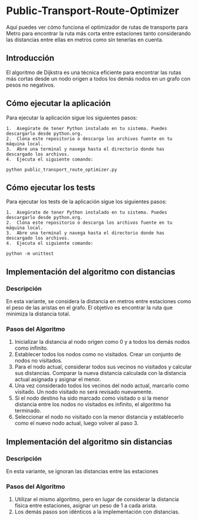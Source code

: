 # Public-Transport-Route-Optimizer

Aquí puedes ver cómo funciona el optimizador de rutas de transporte para Metro para encontrar la ruta más corta entre estaciones tanto considerando las distancias entre ellas en metros como sin tenerlas en cuenta.

## Introducción

El algoritmo de Dijkstra es una técnica eficiente para encontrar las rutas más cortas desde un nodo origen a todos los demás nodos en un grafo con pesos no negativos.

## Cómo ejecutar la aplicación
Para ejecutar la aplicación sigue los siguientes pasos:

	1.	Asegúrate de tener Python instalado en tu sistema. Puedes descargarlo desde python.org.
	2.	Clona este repositorio o descarga los archivos fuente en tu máquina local.
	3.	Abre una terminal y navega hasta el directorio donde has descargado los archivos.
	4.	Ejecuta el siguiente comando:
```console
python public_transport_route_optimizer.py
```

## Cómo ejecutar los tests
Para ejecutar los tests de la aplicación sigue los siguientes pasos:

	1.	Asegúrate de tener Python instalado en tu sistema. Puedes descargarlo desde python.org.
	2.	Clona este repositorio o descarga los archivos fuente en tu máquina local.
	3.	Abre una terminal y navega hasta el directorio donde has descargado los archivos.
	4.	Ejecuta el siguiente comando:
```console
python -m unittest
```

## Implementación del algoritmo con distancias

### Descripción

En esta variante, se considera la distancia en metros entre estaciones como el peso de las aristas en el grafo. El objetivo es encontrar la ruta que minimiza la distancia total.

### Pasos del Algoritmo

1. Inicializar la distancia al nodo origen como 0 y a todos los demás nodos como infinito.
2. Establecer todos los nodos como no visitados. Crear un conjunto de nodos no visitados.
3. Para el nodo actual, considerar todos sus vecinos no visitados y calcular sus distancias. Comparar la nueva distancia calculada con la distancia actual asignada y asignar el menor.
4. Una vez considerado todos los vecinos del nodo actual, marcarlo como visitado. Un nodo visitado no será revisado nuevamente.
5. Si el nodo destino ha sido marcado como visitado o si la menor distancia entre los nodos no visitados es infinito, el algoritmo ha terminado.
6. Seleccionar el nodo no visitado con la menor distancia y establecerlo como el nuevo nodo actual, luego volver al paso 3.

## Implementación del algoritmo sin distancias

### Descripción

En esta variante, se ignoran las distancias entre las estaciones

### Pasos del Algoritmo

1. Utilizar el mismo algoritmo, pero en lugar de considerar la distancia física entre estaciones, asignar un peso de 1 a cada arista.
2. Los demás pasos son idénticos a la implementación con distancias.